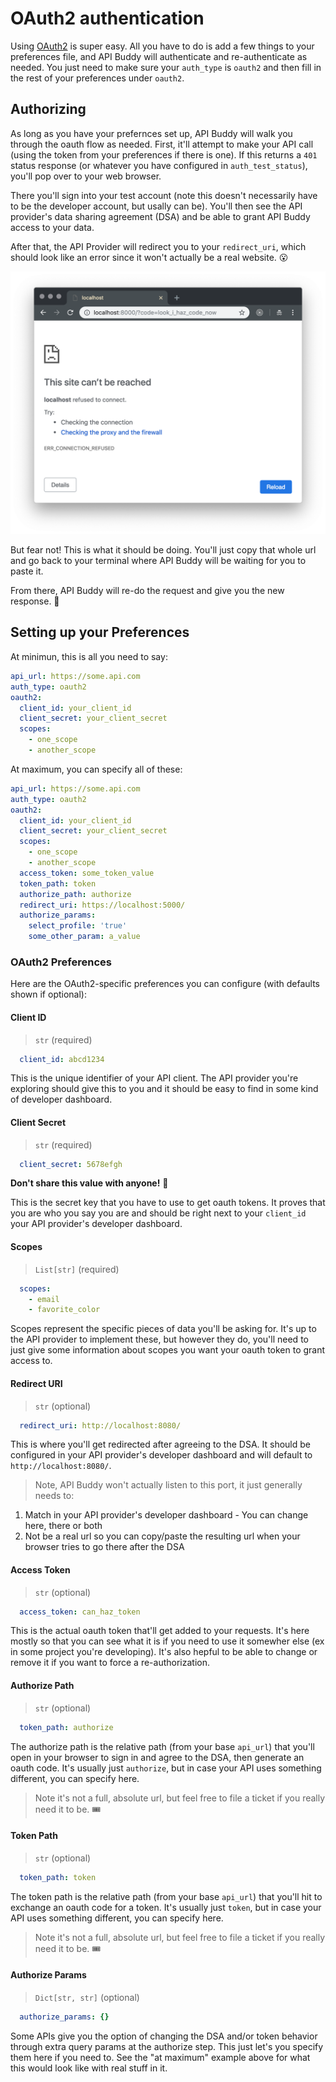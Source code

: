 # OAuth2 authentication

Using [OAuth2](https://oauth.net/2/) is super easy. All you have to do is add a few things to your preferences file, and API Buddy will authenticate and re-authenticate as needed. You just need to make sure your `auth_type` is `oauth2` and then fill in the rest of your preferences under `oauth2`.

## Authorizing

As long as you have your prefernces set up, API Buddy will walk you through the oauth flow as needed. First, it'll attempt to make your API call (using the token from your preferences if there is one). If this returns a `401` status response (or whatever you have configured in `auth_test_status`), you'll pop over to your web browser.

There you'll sign into your test account (note this doesn't necessarily have to be the developer account, but usally can be). You'll then see the API provider's data sharing agreement (DSA) and be able to grant API Buddy access to your data.

After that, the API Provider will redirect you to your `redirect_uri`, which should look like an error since it won't actually be a real website. 😮

![Redirect URI](/media/redirect_uri.png 'redirect_uri.png')

But fear not! This is what it should be doing. You'll just copy that whole url and go back to your terminal where API Buddy will be waiting for you to paste it.

From there, API Buddy will re-do the request and give you the new response. 🎉


## Setting up your Preferences

At minimun, this is all you need to say:

```yaml
api_url: https://some.api.com
auth_type: oauth2
oauth2:
  client_id: your_client_id
  client_secret: your_client_secret
  scopes:
    - one_scope
    - another_scope
```

At maximum, you can specify all of these:
```yaml
api_url: https://some.api.com
auth_type: oauth2
oauth2:
  client_id: your_client_id
  client_secret: your_client_secret
  scopes:
    - one_scope
    - another_scope
  access_token: some_token_value
  token_path: token
  authorize_path: authorize
  redirect_uri: https://localhost:5000/
  authorize_params:
    select_profile: 'true'
    some_other_param: a_value
```

### OAuth2 Preferences
Here are the OAuth2-specific preferences you can configure (with defaults shown if optional):

#### Client ID
> `str` (required)
```yaml
  client_id: abcd1234
```

This is the unique identifier of your API client. The API provider you're exploring should give this to you and it should be easy to find in some kind of developer dashboard.

#### Client Secret
> `str` (required)
```yaml
  client_secret: 5678efgh
```

**Don't share this value with anyone!** 🙊

This is the secret key that you have to use to get oauth tokens. It proves that you are who you say you are and should be right next to your `client_id` your API provider's developer dashboard.

#### Scopes
> `List[str]` (required)
```yaml
  scopes:
    - email
    - favorite_color
```

Scopes represent the specific pieces of data you'll be asking for. It's up to the API provider to implement these, but however they do, you'll need to just give some information about scopes you want your oauth token to grant access to.

#### Redirect URI
> `str` (optional)
```yaml
  redirect_uri: http://localhost:8080/
```

This is where you'll get redirected after agreeing to the DSA. It should be configured in your API provider's developer dashboard and will default to `http://localhost:8080/`.

> Note, API Buddy won't actually listen to this port, it just generally needs to:
  1. Match in your API provider's developer dashboard
    - You can change here, there or both
  2. Not be a real url so you can copy/paste the resulting url when your browser tries to go there after the DSA

#### Access Token
> `str` (optional)
```yaml
  access_token: can_haz_token
```

This is the actual oauth token that'll get added to your requests. It's here mostly so that you can see what it is if you need to use it somewher else (ex in some project you're developing). It's also hepful to be able to change or remove it if you want to force a re-authorization.

#### Authorize Path
> `str` (optional)
```yaml
  token_path: authorize
```

The authorize path is the relative path (from your base `api_url`) that you'll open in your browser to sign in and agree to the DSA, then generate an oauth code. It's usually just `authorize`, but in case your API uses something different, you can specify here.

> Note it's not a full, absolute url, but feel free to file a ticket if you really need it to be. 🎟

#### Token Path
> `str` (optional)
```yaml
  token_path: token
```

The token path is the relative path (from your base `api_url`) that you'll hit to exchange an oauth code for a token. It's usually just `token`, but in case your API uses something different, you can specify here.

> Note it's not a full, absolute url, but feel free to file a ticket if you really need it to be. 🎟

#### Authorize Params
> `Dict[str, str]` (optional)
```yaml
  authorize_params: {}
```

Some APIs give you the option of changing the DSA and/or token behavior through extra query params at the authorize step. This just let's you specify them here if you need to. See the "at maximum" example above for what this would look like with real stuff in it.
